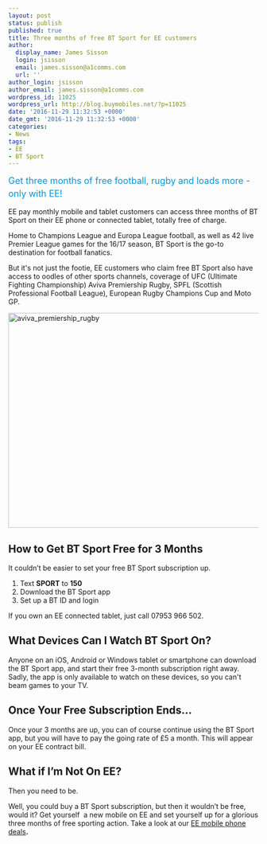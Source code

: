 ```yaml
---
layout: post
status: publish
published: true
title: Three months of free BT Sport for EE customers
author:
  display_name: James Sisson
  login: jsisson
  email: james.sisson@a1comms.com
  url: ''
author_login: jsisson
author_email: james.sisson@a1comms.com
wordpress_id: 11025
wordpress_url: http://blog.buymobiles.net/?p=11025
date: '2016-11-29 11:32:53 +0000'
date_gmt: '2016-11-29 11:32:53 +0000'
categories:
- News
tags:
- EE
- BT Sport
---
```

<p><span class="postStandFirst" style="color: #0896d5; line-height: 26px; font-size: 18px;">Get three months of free&nbsp;football, rugby and loads more - only with EE!</span></p>
<p>EE pay monthly mobile and tablet customers can access three months of BT Sport on their EE phone or connected tablet, totally free of charge.</p>
<p>Home to Champions League and Europa League football, as well as 42 live Premier League games for the 16/17 season, BT Sport is the go-to destination for football fanatics.</p>
<p>But it's not just the footie, EE customers who claim free BT Sport also have access to oodles of other sports channels, coverage of UFC (Ultimate Fighting Championship) Aviva Premiership Rugby, SPFL (Scottish Professional Football League), European Rugby Champions Cup and Moto GP.</p>
<p><img class="aligncenter size-full wp-image-11026" src="https://a1comms-blog-buymobiles.storage.googleapis.com/2016/07/aviva_premiership_rugby.jpg" alt="aviva_premiership_rugby" width="770" height="432" /></p>
<h2>How to Get BT Sport Free for 3&nbsp;Months</h2>
<p>It couldn&rsquo;t be easier to set your free BT Sport subscription up.</p>
<ol>
<li>Text <strong>SPORT</strong> to <strong>150</strong></li>
<li>Download the BT Sport app</li>
<li>Set up a BT ID and login</li>
</ol>
<p>If you own an EE connected tablet, just call 07953 966 502.</p>
<h2>What Devices Can I Watch BT Sport On?</h2>
<p>Anyone on an iOS, Android or Windows tablet or smartphone can download the BT Sport app, and start their free 3-month subscription right away. Sadly, the app is only available to watch on these devices, so you can't beam games to your TV.</p>
<h2>Once Your Free Subscription Ends...</h2>
<p>Once your 3&nbsp;months are up, you can of course&nbsp;continue using the BT Sport app, but you will have to&nbsp;pay the going rate of &pound;5 a month. This will appear on your EE contract bill.</p>
<h2>What if I&rsquo;m Not On EE?</h2>
<p>Then you need to be.</p>
<p>Well, you could buy a BT Sport subscription, but then it wouldn&rsquo;t be free, would it? Get yourself &nbsp;a new mobile on EE and set yourself up for a glorious three months of free sporting action. Take a look at our <a href="http://www.buymobiles.net/ee">EE mobile phone deals</a><strong>.</strong></p>
